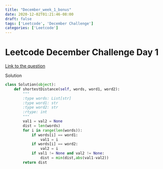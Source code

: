 ```yaml
---
title: "December_week_1_bonus"
date: 2020-12-02T01:21:46-08:00
draft: false
tags: ['Leetcode', 'December Challenge']
categories: ['Leetcode']
---
```


# Leetcode December Challenge Day 1

[Link to the question](https://leetcode.com/explore/challenge/card/december-leetcoding-challenge/569/week-1-december-1st-december-7th/3550/ "Shortest Word Distance")

Solution
```py
class Solution(object):
    def shortestDistance(self, words, word1, word2):
        """
        :type words: List[str]
        :type word1: str
        :type word2: str
        :rtype: int
        """
        val1 = val2 = None
        dist = len(words)
        for i in range(len(words)):
            if words[i] == word1:
                val1 = i
            if words[i] == word2:
                val2 = i
            if val1 != None and val2 != None:
                dist = min(dist,abs(val1-val2)) 
        return dist
```